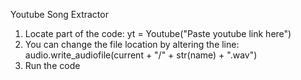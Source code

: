 Youtube Song Extractor
1. Locate part of the code: yt = Youtube("Paste youtube link here")
2. You can change the file location by altering the line: audio.write_audiofile(current + "/" + str(name) + ".wav")
3. Run the code
